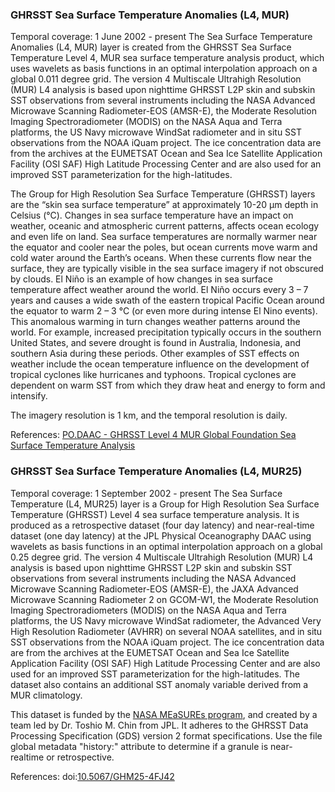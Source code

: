 ### GHRSST Sea Surface Temperature Anomalies (L4, MUR)
Temporal coverage: 1 June 2002 - present
The Sea Surface Temperature Anomalies (L4, MUR) layer is created from the GHRSST Sea Surface Temperature Level 4, MUR sea surface temperature analysis product, which uses wavelets as basis functions in an optimal interpolation approach on a global 0.011 degree grid. The version 4 Multiscale Ultrahigh Resolution (MUR) L4 analysis is based upon nighttime GHRSST L2P skin and subskin SST observations from several instruments including the NASA Advanced Microwave Scanning Radiometer-EOS (AMSR-E), the Moderate Resolution Imaging Spectroradiometer (MODIS) on the NASA Aqua and Terra platforms, the US Navy microwave WindSat radiometer and in situ SST observations from the NOAA iQuam project. The ice concentration data are from the archives at the EUMETSAT Ocean and Sea Ice Satellite Application Facility (OSI SAF) High Latitude Processing Center and are also used for an improved SST parameterization for the high-latitudes.

The Group for High Resolution Sea Surface Temperature (GHRSST) layers are the “skin sea surface temperature” at approximately 10-20 µm depth in Celsius (°C). Changes in sea surface temperature have an impact on weather, oceanic and atmospheric current patterns, affects ocean ecology and even life on land. Sea surface temperatures are normally warmer near the equator and cooler near the poles, but ocean currents move warm and cold water around the Earth’s oceans. When these currents flow near the surface, they are typically visible in the sea surface imagery if not obscured by clouds. El Niño is an example of how changes in sea surface temperature affect weather around the world. El Niño occurs every 3 – 7 years and causes a wide swath of the eastern tropical Pacific Ocean around the equator to warm 2 – 3 °C (or even more during intense El Nino events). This anomalous warming in turn changes weather  patterns around the world. For example, increased precipitation typically occurs in the southern United States, and severe drought is found in Australia, Indonesia, and southern Asia during these periods. Other examples of SST effects on weather include the ocean temperature influence on the development of tropical cyclones like hurricanes and typhoons. Tropical cyclones are dependent on warm SST from which they draw heat and energy to form and intensify.

The imagery resolution is 1 km, and the temporal resolution is daily.

References: [PO.DAAC - GHRSST Level 4 MUR Global Foundation Sea Surface Temperature Analysis](https://podaac.jpl.nasa.gov/dataset/MUR-JPL-L4-GLOB-v4.1)

### GHRSST Sea Surface Temperature Anomalies (L4, MUR25)
Temporal coverage: 1 September 2002 - present
The Sea Surface Temperature (L4, MUR25) layer is a Group for High Resolution Sea Surface Temperature (GHRSST) Level 4 sea surface temperature analysis. It is produced as a retrospective dataset (four day latency) and near-real-time dataset (one day latency) at the JPL Physical Oceanography DAAC using wavelets as basis functions in an optimal interpolation approach on a global 0.25 degree grid. The version 4 Multiscale Ultrahigh Resolution (MUR) L4 analysis is based upon nighttime GHRSST L2P skin and subskin SST observations from several instruments including the NASA Advanced Microwave Scanning Radiometer-EOS (AMSR-E), the JAXA Advanced Microwave Scanning Radiometer 2 on GCOM-W1, the Moderate Resolution Imaging Spectroradiometers (MODIS) on the NASA Aqua and Terra platforms, the US Navy microwave WindSat radiometer, the Advanced Very High Resolution Radiometer (AVHRR) on several NOAA satellites, and in situ SST observations from the NOAA iQuam project. The ice concentration data are from the archives at the EUMETSAT Ocean and Sea Ice Satellite Application Facility (OSI SAF) High Latitude Processing Center and are also used for an improved SST parameterization for the high-latitudes.   The dataset also contains an additional SST anomaly variable derived from a MUR climatology.


This dataset is funded by the [NASA MEaSUREs program](http://earthdata.nasa.gov/our-community/community-data-system-programs/measures-projects), and created by a team led by Dr. Toshio M. Chin from JPL. It adheres to the GHRSST Data Processing Specification (GDS) version 2 format specifications. Use the file global metadata "history:" attribute to determine if a granule is near-realtime or retrospective.

References: doi:[10.5067/GHM25-4FJ42](https://doi.org/10.5067/GHM25-4FJ42)
